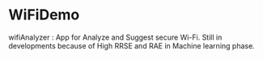 # WiFiDemo
wifiAnalyzer : App for Analyze and Suggest secure Wi-Fi.
Still in developments because of High RRSE and RAE in Machine learning phase.
